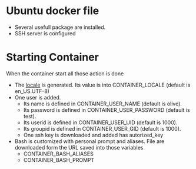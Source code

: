 # Ubuntu docker file

 - Several usefull package are installed.
 - SSH server is configured

# Starting Container
When the container start all those action is done
 - The [locale][1] is generated. Its value is into CONTAINER_LOCALE (default is en_US.UTF-8)
 - One user is added.
   - Its name is defined in CONTAINER_USER_NAME (default is olive).
   - Its password is defined in CONTAINER_USER_PASSWORD (default is test).
   - Its userid is defined in CONTAINER_USER_UID (default is 1000).
   - Its groupid is defined in CONTAINER_USER_GID (default is 1000).
   - One ssh key is downloaded and added has autorized_key
 - Bash is customized with personal prompt and aliases. File are downloaded form the URL saved into those variables   
   - CONTAINER_BASH_ALIASES
   - CONTAINER_BASH_PROMPT


[1]: https://help.ubuntu.com/community/Locale
